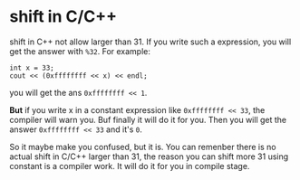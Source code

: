 # shift in C/C++

shift in C++ not allow larger than 31. If you write such a expression, you will get the answer with ```%32```. For example:

    int x = 33;
	cout << (0xffffffff << x) << endl;
you will get the ans ```0xffffffff << 1```.

**But** if you write x in a constant expression like ```0xffffffff << 33```, the compiler will warn you. Buf finally it will do it for you. Then you will get the answer ```0xffffffff << 33``` and it's ```0```.

So it maybe make you confused, but it is. You can remenber there is no actual shift in C/C++ larger than 31, the reason you can shift more 31 using constant is a compiler work. It will do it for you in compile stage.